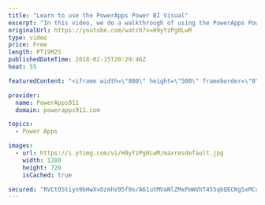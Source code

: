 ```yaml
---
title: "Learn to use the PowerApps Power BI Visual"
excerpt: "In this video, we do a walkthrough of using the PowerApps Power BI visual that is in preview. This allows you to add an actionable app to your actionable Power BI Report. Very cool stuff.  Learn PowerApps by connecting to SharePoint Online https://www.youtube.com/watch?v=BnYe_7fpZRM  Learn PowerApps"
originalUrl: https://youtube.com/watch?v=H9yYzPg0LwM
type: video
price: Free
length: PT19M2S
publishedDateTime: 2018-02-15T20:29:46Z
heat: 55

featuredContent: "<iframe width=\"800\" height=\"500\" frameborder=\"0\" src=\"https://www.youtube.com/embed/H9yYzPg0LwM\" allow=\"accelerometer; autoplay; encrypted-media; gyroscope; picture-in-picture\" allowfullscreen></iframe>"

provider:
  name: PowerApps911
  domain: powerapps911.com

topics:
  - Power Apps

images:
  - url: https://i.ytimg.com/vi/H9yYzPg0LwM/maxresdefault.jpg
    width: 1280
    height: 720
    isCached: true

secured: "RVCtOStiyn9bHwXvOzmhV95f0o/A61utMVaNlZMxPmWVhT455qkQECKgSxMCcmSAMy4EKVYDZhrYEV60RJEjLCPAVdog2yTW7IS7dbyEtgmwUIkuvylcKyvb4WyHnDwggcnDqUnYfF3wRm2E437PC/eLTXTyQoUDT6sy/R8C0O8Ls55Dda+ZAlTzB4XuBdBCRVr5+lP7+sSEknW45yM6VU9+pwbIbCIKSohlSV7NkIahwdVHiLerCthKG0nC3gb3bT8yyDPpapzYrE+tiNL5zyPDcPdm50NalzX0N4PHCv6km9Bvr7xOfK0p0yuH2GBJ0JoyyU1ObM0LuJIFv/V3DCQ/OfUZHnC1wPOD7QnvtRCpdi1dX0lihJdp6yannwzQs4eNePCRLze/CcOu2ec793eGDgQmXJNzuqG9znOme14=;jXSdXp/nfho0AFYNmF+Gig=="
---
```



